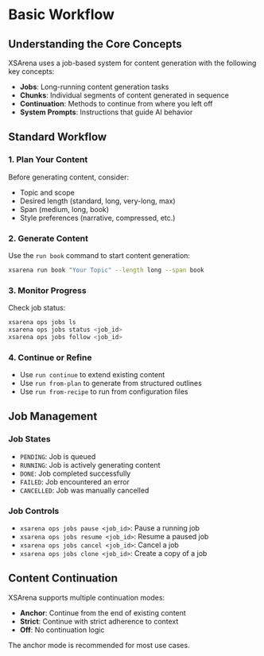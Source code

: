 # Basic Workflow

## Understanding the Core Concepts

XSArena uses a job-based system for content generation with the following key concepts:

- **Jobs**: Long-running content generation tasks
- **Chunks**: Individual segments of content generated in sequence
- **Continuation**: Methods to continue from where you left off
- **System Prompts**: Instructions that guide AI behavior

## Standard Workflow

### 1. Plan Your Content
Before generating content, consider:
- Topic and scope
- Desired length (standard, long, very-long, max)
- Span (medium, long, book)
- Style preferences (narrative, compressed, etc.)

### 2. Generate Content
Use the `run book` command to start content generation:

```bash
xsarena run book "Your Topic" --length long --span book
```

### 3. Monitor Progress
Check job status:
```bash
xsarena ops jobs ls
xsarena ops jobs status <job_id>
xsarena ops jobs follow <job_id>
```

### 4. Continue or Refine
- Use `run continue` to extend existing content
- Use `run from-plan` to generate from structured outlines
- Use `run from-recipe` to run from configuration files

## Job Management

### Job States
- `PENDING`: Job is queued
- `RUNNING`: Job is actively generating content
- `DONE`: Job completed successfully
- `FAILED`: Job encountered an error
- `CANCELLED`: Job was manually cancelled

### Job Controls
- `xsarena ops jobs pause <job_id>`: Pause a running job
- `xsarena ops jobs resume <job_id>`: Resume a paused job
- `xsarena ops jobs cancel <job_id>`: Cancel a job
- `xsarena ops jobs clone <job_id>`: Create a copy of a job

## Content Continuation

XSArena supports multiple continuation modes:
- **Anchor**: Continue from the end of existing content
- **Strict**: Continue with strict adherence to context
- **Off**: No continuation logic

The anchor mode is recommended for most use cases.